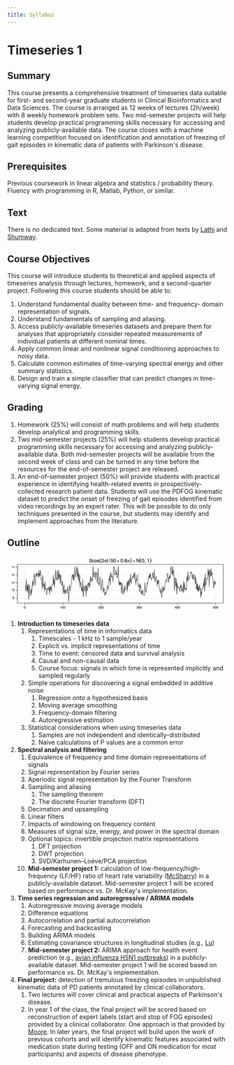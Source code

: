 ```yaml
---
title: Syllabus
---
```


# Timeseries 1

## Summary
This course presents a comprehensive treatment of timeseries data suitable for first- and second-year graduate students in Clinical Bioinformatics and Data Sciences.
The course is arranged as 12 weeks of lectures (2h/week) with 8 weekly homework problem sets.
Two mid-semester projects will help students develop practical programming skills necessary for accessing and analyzing publicly-available data.
The course closes with a machine learning competition focused on identification and annotation of freezing of gait episodes in kinematic data of patients with Parkinson's disease.

## Prerequisites
Previous coursework in linear algebra and statistics / probability theory.
Fluency with programming in R, Matlab, Python, or similar.

## Text
There is no dedicated text. Some material is adapted from texts by [Lathi](reference/Lathi.pdf) and [Shumway](reference/Shumway.pdf).

## Course Objectives
This course will introduce students to theoretical and applied aspects of timeseries analysis through lectures, homework, and a second-quarter project.
Following this course students should be able to: 
1. Understand fundamental duality between time- and frequency- domain representation of signals.
1. Understand fundamentals of sampling and aliasing.
1. Access publicly-available timeseries datasets and prepare them for analyses that appropriately consider repeated measurements of individual patients at different nominal times.
1. Apply common linear and nonlinear signal conditioning approaches to noisy data.
1. Calculate common estimates of time-varying spectral energy and other summary statistics.
1. Design and train a simple classifier that can predict changes in time-varying signal energy.

## Grading
1. Homework (25%) will consist of math problems and will help students develop analytical and programming skills.
1. Two mid-semester projects (25%) will help students develop practical programming skills necessary for accessing and analyzing publicly-available data. Both mid-semester projects will be available from the second week of class and can be turned in any time before the resources for the end-of-semester project are released.
1. An end-of-semester project (50%) will provide students with practical experience in identifying health-related events in prospectively-collected research patient data. Students will use the PDFOG kinematic dataset to predict the onset of freezing of gait episodes identified from video recordings by an expert rater. This will be possible to do only techniques presented in the course, but students may identify and implement approaches from the literature.

## Outline

![](images/noisyCosine.png)

1. __Introduction to timeseries data__
    1. Representations of time in informatics data
        1. Timescales - 1 kHz to 1 sample/year
        1. Explicit vs. implicit representations of time
        1. Time to event: censored data and survival analysis
        1. Causal and non-causal data
        1. Course focus: signals in which time is represented implicitly and sampled regularly
    1. Simple operations for discovering a signal embedded in additive noise
        1. Regression onto a hypothesized basis
        1. Moving average smoothing
        1. Frequency-domain filtering
        1. Autoregressive estimation
    1. Statistical considerations when using timeseries data
        1. Samples are not independent and identically-distributed
        1. Naive calculations of P values are a common error
1. __Spectral analysis and filtering__
    1. Equivalence of frequency and time domain representations of signals
    1. Signal representation by Fourier series
    1. Aperiodic signal representation by the Fourier Transform
    1. Sampling and aliasing
        1. The sampling theorem
        1. The discrete Fourier transform (DFT)
    1. Decimation and upsampling
    1. Linear filters
    1. Impacts of windowing on frequency content
    1. Measures of signal size, energy, and power in the spectral domain
    1. Optional topics: invertible projection matrix representations
        1. DFT projection
        1. DWT projection
        1. SVD/Karhunen–Loève/PCA projection
    1. __Mid-semester project 1:__ calculation of low-frequency/high-frequency (LF/HF) ratio of heart rate variability ([McSharry](reference/McSharry.pdf)) in a publicly-available dataset. Mid-semester project 1 will be scored based on performance vs. Dr. McKay's implementation.
1. __Time series regression and autoregressive / ARIMA models__
    1. Autoregressive moving average models
    1. Difference equations
    1. Autocorrelation and partial autocorrelation
    1. Forecasting and backcasting
    1. Building ARIMA models
    1. Estimating covariance structures in longitudinal studies (e.g., [Lu](reference/Lu.pdf))
    1. __Mid-semester project 2:__ ARIMA approach for health event prediction (e.g., [avian influenza H5N1 outbreaks](reference/Kane.pdf)) in a publicly-available dataset. Mid-semester project 1 will be scored based on performance vs. Dr. McKay's implementation.
1. __Final project:__ detection of tremulous freezing episodes in unpublished kinematic data of PD patients annotated by clinical collaborators.
    1. Two lectures will cover clinical and practical aspects of Parkinson's disease.
    1. In year 1 of the class, the final project will be scored based on reconstruction of expert labels (start and stop of FOG episodes) provided by a clinical collaborator. One approach is that provided by [Moore](reference/Moore.pdf). In later years, the final project will build upon the work of previous cohorts and will identify kinematic features associated with medication state during testing (OFF and ON medication for most participants) and aspects of disease phenotype.

